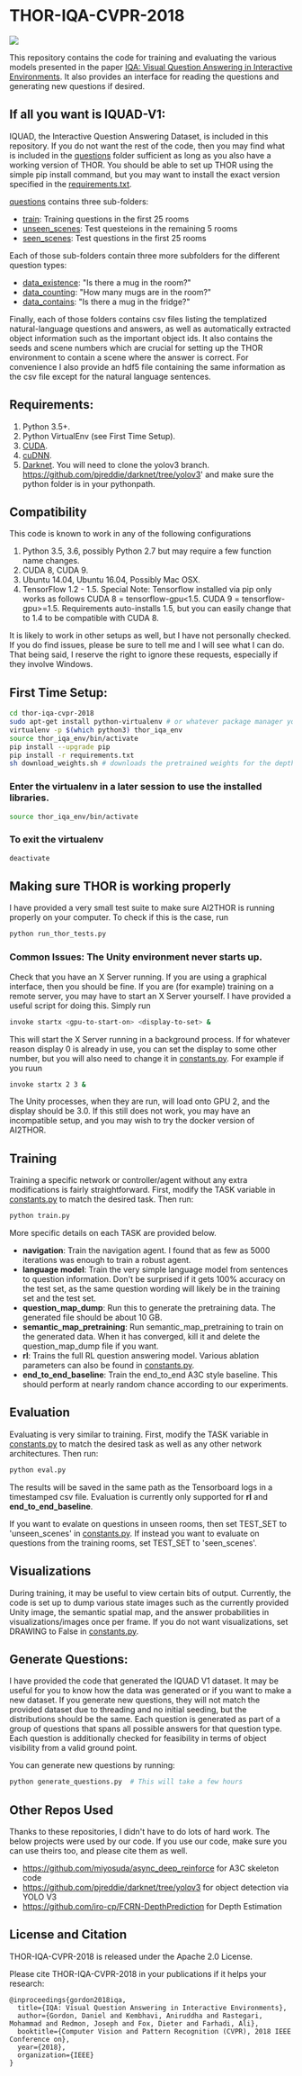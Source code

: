 # THOR-IQA-CVPR-2018
![](visualizations/video.gif)

This repository contains the code for training and evaluating the various models
presented in the paper [IQA: Visual Question Answering in Interactive Environments](https://arxiv.org/pdf/1712.03316.pdf).
It also provides an interface for reading the questions and generating new questions if desired.

## If all you want is IQUAD-V1:
IQUAD, the Interactive Question Answering Dataset, is included in this repository.
If you do not want the rest of the code, then you may find what is included in the [questions](questions) folder sufficient as long as you also have a working version of THOR.
You should be able to set up THOR using the simple pip install command, but you may want to install the exact version specified in the [requirements.txt](requirements.txt).

[questions](questions) contains three sub-folders:
- [train](questions/train): Training questions in the first 25 rooms
- [unseen_scenes](questions/val/unseen_scenes): Test questeions in the remaining 5 rooms
- [seen_scenes](questions/val/seen_scenes): Test questions in the first 25 rooms

Each of those sub-folders contain three more subfolders for the different question types:
- [data_existence](questions/train/data_existence): "Is there a mug in the room?"
- [data_counting](questions/train/data_counting): "How many mugs are in the room?"
- [data_contains](questions/train/data_contains): "Is there a mug in the fridge?"

Finally, each of those folders contains csv files listing the  templatized natural-language questions and answers, as well as automatically extracted object information such as the important object ids.
It also contains the seeds and scene numbers which are crucial for setting up the THOR environment to contain a scene where the answer is correct.
For convenience I also provide an hdf5 file containing the same information as the csv file except for the natural language sentences.

## Requirements:
1. Python 3.5+.
2. Python VirtualEnv (see First Time Setup).
3. [CUDA](https://developer.nvidia.com/cuda-downloads).
4. [cuDNN](https://developer.nvidia.com/cudnn).
5. [Darknet](https://pjreddie.com/darknet/install/). You will need to clone the yolov3 branch. https://github.com/pjreddie/darknet/tree/yolov3' and make sure the python folder is in your pythonpath.

## Compatibility
This code is known to work in any of the following configurations
1. Python 3.5, 3.6, possibly Python 2.7 but may require a few function name changes.
2. CUDA 8, CUDA 9.
3. Ubuntu 14.04, Ubuntu 16.04, Possibly Mac OSX.
4. TensorFlow 1.2 - 1.5. Special Note: Tensorflow installed via pip only works as follows CUDA 8 = tensorflow-gpu<1.5. CUDA 9 = tensorflow-gpu>=1.5. Requirements auto-installs 1.5, but you can easily change that to 1.4 to be compatible with CUDA 8.

It is likely to work in other setups as well, but I have not personally checked. If you do find issues, please be sure to tell me and I will see what I can do.
That being said, I reserve the right to ignore these requests, especially if they involve Windows.

## First Time Setup:
```bash
cd thor-iqa-cvpr-2018
sudo apt-get install python-virtualenv # or whatever package manager you use
virtualenv -p $(which python3) thor_iqa_env
source thor_iqa_env/bin/activate
pip install --upgrade pip
pip install -r requirements.txt
sh download_weights.sh # downloads the pretrained weights for the depth estimation network, yolov3 trained on THOR, and various networks described in the paper.
```
### Enter the virtualenv in a later session to use the installed libraries.
```bash
source thor_iqa_env/bin/activate
```
### To exit the virtualenv
```bash
deactivate
```

## Making sure THOR is working properly
I have provided a very small test suite to make sure AI2THOR is running properly on your computer. To check if this is the case, run
```bash
python run_thor_tests.py
```
### Common Issues: The Unity environment never starts up.
Check that you have an X Server running. If you are using a graphical interface, then you should be fine.
If you are (for example) training on a remote server, you may have to start an X Server yourself.
I have provided a useful script for doing this. Simply run
```bash
invoke startx <gpu-to-start-on> <display-to-set> &
```
This will start the X Server running in a background process. If for whatever reason display 0 is already in use,
you can set the display to some other number, but you will also need to change it in [constants.py](constants.py).
For example if you ruun
```bash
invoke startx 2 3 &
```
The Unity processes, when they are run, will load onto GPU 2, and the display should be 3.0.
If this still does not work, you may have an incompatible setup, and you may wish to try the docker version of AI2THOR.


## Training
Training a specific network or controller/agent without any extra modifications is fairly straightforward.
First, modify the TASK variable in [constants.py](constants.py) to match the desired task. Then run:
```bash
python train.py
```
More specific details on each TASK are provided below.
- **navigation**: Train the navigation agent. I found that as few as 5000 iterations was enough to train a robust agent.
- **language model**: Train the very simple language model from sentences to question information. Don't be surprised if it gets 100% accuracy on the test set, as the same question wording will likely be in the training set and the test set.
- **question_map_dump**: Run this to generate the pretraining data. The generated file should be about 10 GB.
- **semantic_map_pretraining**: Run semantic_map_pretraining to train on the generated data. When it has converged, kill it and delete the question_map_dump file if you want.
- **rl**: Trains the full RL question answering model. Various ablation parameters can also be found in [constants.py](constants.py).
- **end_to_end_baseline**: Train the end_to_end A3C style baseline. This should perform at nearly random chance according to our experiments.

## Evaluation
Evaluating is very similar to training. First, modify the TASK variable in [constants.py](constants.py)
to match the desired task as well as any other network architectures. 
Then run:
```bash
python eval.py
```
The results will be saved in the same path as the Tensorboard logs in a timestamped csv file.
Evaluation is currently only supported for **rl** and **end_to_end_baseline**.

If you want to evalate on questions in unseen rooms, then set TEST_SET to 'unseen_scenes' in [constants.py](constants.py).
If instead you want to evaluate on questions from the training rooms, set TEST_SET to 'seen_scenes'.

## Visualizations
During training, it may be useful to view certain bits of output. 
Currently, the code is set up to dump various state images such as the currently provided Unity image,
the semantic spatial map, and the answer probabilities in visualizations/images once per frame. 
If you do not want visualizations, set DRAWING to False in [constants.py](constants.py).

## Generate Questions:
I have provided the code that generated the IQUAD V1 dataset. 
It may be useful for you to know how the data was generated or if you want to make a new dataset. 
If you generate new questions, they will not match the provided dataset due to threading and no initial seeding, but the distributions should be the same.
Each question is generated as part of a group of questions that spans all possible answers for that question type.
Each question is additionally checked for feasibility in terms of object visibility from a valid ground point.

You can generate new questions by running:
```bash
python generate_questions.py  # This will take a few hours
```

## Other Repos Used
Thanks to these repositories, I didn't have to do lots of hard work. The below projects were used by our code. If you use our code, make sure you can use theirs too, and please cite them as well.

- https://github.com/miyosuda/async_deep_reinforce for A3C skeleton code
- https://github.com/pjreddie/darknet/tree/yolov3 for object detection via YOLO V3
- https://github.com/iro-cp/FCRN-DepthPrediction for Depth Estimation

## License and Citation

THOR-IQA-CVPR-2018 is released under the Apache 2.0 License.

Please cite THOR-IQA-CVPR-2018 in your publications if it helps your research:
```
@inproceedings{gordon2018iqa,
  title={IQA: Visual Question Answering in Interactive Environments},
  author={Gordon, Daniel and Kembhavi, Aniruddha and Rastegari, Mohammad and Redmon, Joseph and Fox, Dieter and Farhadi, Ali},
  booktitle={Computer Vision and Pattern Recognition (CVPR), 2018 IEEE Conference on},
  year={2018},
  organization={IEEE}
}
```
